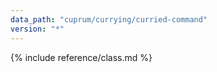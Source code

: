 ```yaml
---
data_path: "cuprum/currying/curried-command"
version: "*"
---
```


{% include reference/class.md %}
